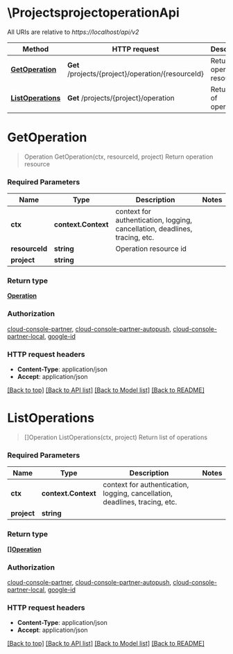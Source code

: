 # \ProjectsprojectoperationApi

All URIs are relative to *https://localhost/api/v2*

Method | HTTP request | Description
------------- | ------------- | -------------
[**GetOperation**](ProjectsprojectoperationApi.md#GetOperation) | **Get** /projects/{project}/operation/{resourceId} | Return operation resource
[**ListOperations**](ProjectsprojectoperationApi.md#ListOperations) | **Get** /projects/{project}/operation | Return list of operations


# **GetOperation**
> Operation GetOperation(ctx, resourceId, project)
Return operation resource

### Required Parameters

Name | Type | Description  | Notes
------------- | ------------- | ------------- | -------------
 **ctx** | **context.Context** | context for authentication, logging, cancellation, deadlines, tracing, etc.
  **resourceId** | **string**| Operation resource id | 
  **project** | **string**|  | 

### Return type

[**Operation**](Operation.md)

### Authorization

[cloud-console-partner](../README.md#cloud-console-partner), [cloud-console-partner-autopush](../README.md#cloud-console-partner-autopush), [cloud-console-partner-local](../README.md#cloud-console-partner-local), [google-id](../README.md#google-id)

### HTTP request headers

 - **Content-Type**: application/json
 - **Accept**: application/json

[[Back to top]](#) [[Back to API list]](../README.md#documentation-for-api-endpoints) [[Back to Model list]](../README.md#documentation-for-models) [[Back to README]](../README.md)

# **ListOperations**
> []Operation ListOperations(ctx, project)
Return list of operations

### Required Parameters

Name | Type | Description  | Notes
------------- | ------------- | ------------- | -------------
 **ctx** | **context.Context** | context for authentication, logging, cancellation, deadlines, tracing, etc.
  **project** | **string**|  | 

### Return type

[**[]Operation**](Operation.md)

### Authorization

[cloud-console-partner](../README.md#cloud-console-partner), [cloud-console-partner-autopush](../README.md#cloud-console-partner-autopush), [cloud-console-partner-local](../README.md#cloud-console-partner-local), [google-id](../README.md#google-id)

### HTTP request headers

 - **Content-Type**: application/json
 - **Accept**: application/json

[[Back to top]](#) [[Back to API list]](../README.md#documentation-for-api-endpoints) [[Back to Model list]](../README.md#documentation-for-models) [[Back to README]](../README.md)


